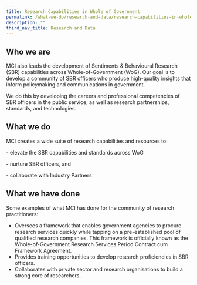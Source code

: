 ```yaml
---
title: Research Capabilities in Whole of Government
permalink: /what-we-do/research-and-data/research-capabilities-in-whole-of-government/
description: ""
third_nav_title: Research and Data
---
```

## Who we are

MCI also leads the development of Sentiments & Behavioural Research (SBR) capabilities across Whole-of-Government (WoG). Our goal is to develop a community of SBR officers who produce high-quality insights that inform policymaking and communications in government.

We do this by developing the careers and professional competencies of SBR officers in the public service, as well as research partnerships, standards, and technologies.

## What we do

MCI creates a wide suite of research capabilities and resources to:

\- elevate the SBR capabilities and standards across WoG

\- nurture SBR officers, and

\- collaborate with Industry Partners

## What we have done

Some examples of what MCI has done for the community of research practitioners:

*   Oversees a framework that enables government agencies to procure research services quickly while tapping on a pre-established pool of qualified research companies. This framework is officially known as the Whole-of-Government Research Services Period Contract cum Framework Agreement.
*   Provides training opportunities to develop research proficiencies in SBR officers.
*   Collaborates with private sector and research organisations to build a strong core of researchers.